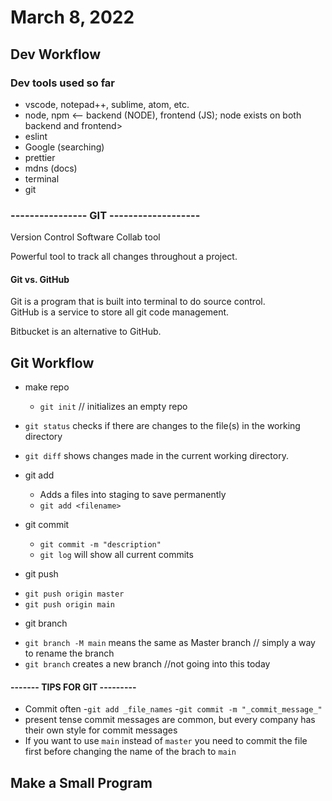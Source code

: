 # March 8, 2022

## Dev Workflow
### Dev tools used so far
  * vscode, notepad++, sublime, atom, etc.
  * node, npm <-- backend (NODE), frontend (JS); node exists on both backend and frontend>
  * eslint
  * Google (searching)
  * prettier
  * mdns (docs)
  * terminal
  * git
  ### ---------------- GIT -------------------
  Version Control Software
  Collab tool

  Powerful tool to track all changes throughout a project.

  #### Git vs. GitHub
  Git is a program that is built into terminal to do source control.  
  GitHub is a service to store all git code management.

  Bitbucket is an alternative to GitHub.

## Git Workflow
* make repo
  - `git init` // initializes an empty repo

* `git status` checks if there are changes to the file(s) in the working directory

* `git diff` shows changes made in the current working directory.

* git add 
  - Adds a files into staging to save permanently
  - `git add <filename>`

* git commit
  - `git commit -m "description"` 
  - `git log` will show all current commits

* git push
- `git push origin master`
- `git push origin main`

* git branch
- `git branch -M main` means the same as Master branch // simply a way to rename the branch
- `git branch` creates a new branch //not going into this today

#### ------- TIPS FOR GIT ---------
- Commit often
-`git add _file_names`
-`git commit -m "_commit_message_"`
- present tense commit messages are common, but every company has their own style for commit messages
- If you want to use `main` instead of `master` you need to commit the file first before changing the name of the brach to `main`

## Make a Small Program